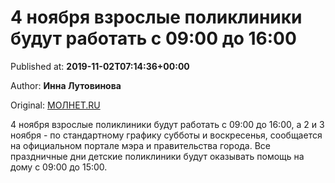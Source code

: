 
# 4 ноября взрослые поликлиники будут работать с 09:00 до 16:00

Published at: **2019-11-02T07:14:36+00:00**

Author: **Инна Лутовинова**

Original: [МОЛНЕТ.RU](https://www.molnet.ru/mos/ru/health_and_social/o_717049)

4 ноября взрослые поликлиники будут работать с 09:00 до 16:00, а 2 и 3 ноября - по стандартному графику субботы и воскресенья, сообщается на официальном портале мэра и правительства города.
Все праздничные дни детские поликлиники будут оказывать помощь на дому с 09:00 до 15:00. 
